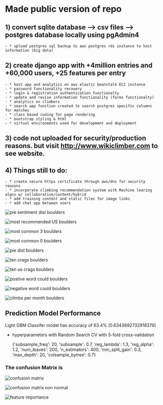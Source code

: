 # Made public version of repo

## 1) convert sqlite database --> csv files --> postgres database locally using pgAdmin4
    - * upload postgres sql backup to aws postgres rds instance to host information (big data)
## 2) create django app with +4million entries and +60,000 users, +25 features per entry
    - * host app and analytics on aws elastic beanstalk EC2 instance
    - * password functionality recovery
    - * login & registration authentication functionalty
    - * update and revise information functionality (forms functionalty)
    - * analytics on climbers
    - * search app function created to search postgres specific columns for matches
    - * class based coding for page rendering
    - * bootstrap styling & html
    - * virtual environments used for development and deployment

## 3) code not uploaded for security/production reasons. but visit http://www.wikiclimber.com to see website.

## 4) Things still to do:
    - * create secure https certificate through aws/dns for security reasons
    - * incorporate climbing recommendation system with Machine learing algos w/ collaborative/content/hybrid 
    - * add training content and static files for image links
    - * add chat app between users

![pie sentiment dist boulders](images/pos_neutral_neg_sentiment.png)

![most recommended US boulders](images/most_recommended_boulder_usa.png)

![most common 3 boulders](images/boulders_rated_3.png)

![most common 0 boulders](images/boulders_rated_0.png)

![pie dist boulders](images/pie_chart_boulder_rating_distribution.png)

![ten crags boulders](images/top10_crags_for_boulders.png)

![ten us crags boulders](images/top_crags_for_boulders_USA.png)

![postive word could boulders](images/word_cloud_postive_boulders.png)

![negative word could boulders](images/word_cloud_negative_boulders.png)

![climbs per month boulders](images/reviews_per_month.png)

## Prediction Model Performance

Light GBM Classifer model has accuracy of 63.4% (0.6343692732918376)
- hyperparameters with Random Search CV with 5-fold cross-validation

    {'subsample_freq': 20, 'subsample': 0.7, 'reg_lambda': 1.3, 'reg_alpha': 1.2, 'num_leaves': 200, 'n_estimators': 400, 'min_split_gain': 0.3, 'max_depth': 20, 'colsample_bytree': 0.7}
### The confusion Matrix is 

![confusion matrix](images/confusion_matrix.png)

![confusion matrix non normal](images/confusion_matrix_non_normal.png)

![feature importance](images/feature_importance.png)







 